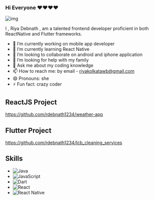 ### Hi Everyone ❤❤❤❤ 
  ![img](https://github.com/rdebnath1234/rdebnath1234/assets/97083678/ab331f57-5a91-48d1-bd53-68b1f000c2c2)
  
  I , Riya Debnath , am a talented frontend developer proficient in both ReactNative and Flutter frameworks. 

- 🔭 I’m currently working on mobile app developer
- 🌱 I’m currently learning React Native
- 👯 I’m looking to collaborate on android and iphone application
- 🤔 I’m looking for help with my family
- 💬 Ask me about my coding knowledge
- 📫 How to reach me: by email - riyakolkatawb@gmail.com
- 😄 Pronouns: she
- ⚡ Fun fact: crazy coder

## ReactJS Project
https://github.com/rdebnath1234/weather-app
## Flutter Project
https://github.com/rdebnath1234/Icb_cleaning_services
## Skills

- ![Java](https://img.shields.io/badge/Java-007396?style=for-the-badge&logo=java&logoColor=white)
- ![JavaScript](https://img.shields.io/badge/JavaScript-F7DF1E?style=for-the-badge&logo=javascript&logoColor=black)
- ![Dart](https://img.shields.io/badge/Dart-0175C2?style=for-the-badge&logo=dart&logoColor=white)
- ![React](https://img.shields.io/badge/React-61DAFB?style=for-the-badge&logo=react&logoColor=white)
- ![React Native](https://img.shields.io/badge/React_Native-61DAFB?style=for-the-badge&logo=react&logoColor=white)


